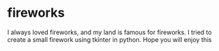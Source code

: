 # fireworks
I always loved fireworks, and my land is famous for fireworks. I tried to create a small firework using tkinter in python. Hope you will enjoy this
